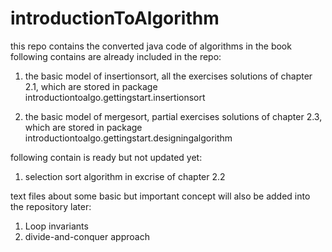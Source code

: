 introductionToAlgorithm
=======================

this repo contains the converted java code of algorithms in the book
following contains are already included in the repo:

1. the basic model of insertionsort, all the exercises solutions of chapter 2.1, 
which are stored in package introductiontoalgo.gettingstart.insertionsort

2. the basic model of mergesort, partial exercises solutions of chapter 2.3, 
which are stored in package introductiontoalgo.gettingstart.designingalgorithm


following contain is ready but not updated yet:
1. selection sort algorithm in excrise of chapter 2.2

text files about some basic but important concept will also be added into the repository later:
1. Loop invariants
2. divide-and-conquer approach  
